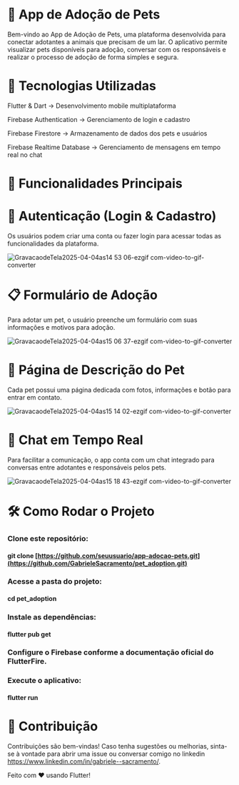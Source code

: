 # 🐾 App de Adoção de Pets

Bem-vindo ao App de Adoção de Pets, uma plataforma desenvolvida para conectar adotantes a animais que precisam de um lar. O aplicativo permite visualizar pets disponíveis para adoção, conversar com os responsáveis e realizar o processo de adoção de forma simples e segura.

# 🚀 Tecnologias Utilizadas

Flutter & Dart → Desenvolvimento mobile multiplataforma

Firebase Authentication → Gerenciamento de login e cadastro

Firebase Firestore → Armazenamento de dados dos pets e usuários

Firebase Realtime Database → Gerenciamento de mensagens em tempo real no chat

# 📱 Funcionalidades Principais

# 🔐 Autenticação (Login & Cadastro)

Os usuários podem criar uma conta ou fazer login para acessar todas as funcionalidades da plataforma.

![GravacaodeTela2025-04-04as14 53 06-ezgif com-video-to-gif-converter](https://github.com/user-attachments/assets/6d7373ab-bea9-49a4-a1cc-49d0d2d62ccc)

# 📋 Formulário de Adoção

Para adotar um pet, o usuário preenche um formulário com suas informações e motivos para adoção.

![GravacaodeTela2025-04-04as15 06 37-ezgif com-video-to-gif-converter](https://github.com/user-attachments/assets/784ae142-c37b-415d-87d1-fae0bbdd3f6b)


# 🐶 Página de Descrição do Pet

Cada pet possui uma página dedicada com fotos, informações e botão para entrar em contato.

![GravacaodeTela2025-04-04as15 14 02-ezgif com-video-to-gif-converter](https://github.com/user-attachments/assets/3d913bfc-066c-4036-8260-7683f623c5cb)


# 💬 Chat em Tempo Real

Para facilitar a comunicação, o app conta com um chat integrado para conversas entre adotantes e responsáveis pelos pets.

![GravacaodeTela2025-04-04as15 18 43-ezgif com-video-to-gif-converter](https://github.com/user-attachments/assets/4329d673-760a-41de-b857-f9ff72b00f53)


# 🛠 Como Rodar o Projeto

### Clone este repositório:

#### git clone [https://github.com/seuusuario/app-adocao-pets.git](https://github.com/GabrieleSacramento/pet_adoption.git)

### Acesse a pasta do projeto:

#### cd pet_adoption

### Instale as dependências:

#### flutter pub get

### Configure o Firebase conforme a documentação oficial do FlutterFire.

### Execute o aplicativo:

#### flutter run

# 📌 Contribuição

Contribuições são bem-vindas! Caso tenha sugestões ou melhorias, sinta-se à vontade para abrir uma issue ou conversar comigo no linkedin https://www.linkedin.com/in/gabriele--sacramento/.


Feito com ❤️ usando Flutter!
